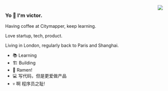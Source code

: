 <img align="right" src="https://github-readme-stats.vercel.app/api?username=wangshengjia&show_icons=true&icon_color=CE1D2D&text_color=718096&bg_color=ffffff&hide_title=true" />

### Yo 👋 I'm victor.
Having coffee at Citymapper, keep learning.

Love startup, tech, product.

Living in London, regularly back to Paris and Shanghai.

- 📚 Learning
- 🏗 Building
- 🍜 Ramen!
- 💻 写代码，但是更爱做产品
- 💀 啊 程序员之耻!
